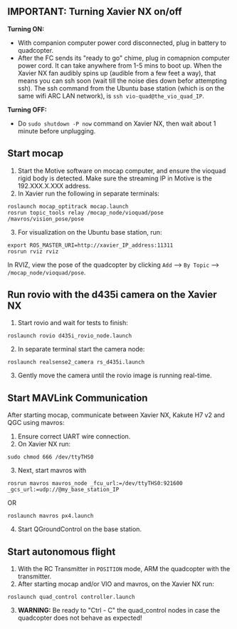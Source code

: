 ## IMPORTANT: Turning Xavier NX on/off
**Turning ON:**
- With companion computer power cord disconnected, plug in battery to quadcopter.
- After the FC sends its "ready to go" chime, plug in comapnion computer power cord. It can take anywhere from 1-5 mins to boot up. When the Xavier NX fan audibly spins up (audible from a few feet a way), that means you can ssh soon (wait till the noise dies down befor attempting ssh). The ssh command from the Ubuntu base station (which is on the same wifi ARC LAN network), is ```ssh vio-quad@the_vio_quad_IP```.

**Turning OFF:**
- Do `sudo shutdown -P now` command on Xavier NX, then wait about 1 minute before unplugging.

## Start mocap
1. Start the Motive software on mocap computer, and ensure the vioquad rigid body is detected. Make sure the streaming IP in Motive is the 192.XXX.X.XXX address.
2. In Xavier run the following in separate terminals:
```
roslaunch mocap_optitrack mocap.launch
rosrun topic_tools relay /mocap_node/vioquad/pose /mavros/vision_pose/pose
```
3. For visualization on the Ubuntu base station, run:
```
export ROS_MASTER_URI=http://xavier_IP_address:11311
rosrun rviz rviz
```
In RVIZ, view the pose of the quadcopter by clicking ```Add``` --> ```By Topic``` --> ```/mocap_node/vioquad/pose```.

## Run rovio with the d435i camera on the Xavier NX
1. Start rovio and wait for tests to finish:
```
roslaunch rovio d435i_rovio_node.launch
```
2. In separate terminal start the camera node:
```
roslaunch realsense2_camera rs_d435i.launch
```
3. Gently move the camera until the rovio image is running real-time.

## Start MAVLink Communication
After starting mocap, communicate between Xavier NX, Kakute H7 v2 and QGC using mavros:
1. Ensure correct UART wire connection.
2. On Xavier NX run:
```
sudo chmod 666 /dev/ttyTHS0
```
3. Next, start mavros with
```
rosrun mavros mavros_node _fcu_url:=/dev/ttyTHS0:921600 _gcs_url:=udp://@my_base_station_IP
```
OR
```
roslaunch mavros px4.launch
```
4. Start QGroundControl on the base station.

## Start autonomous flight
1. With the RC Transmitter in ```POSITION``` mode, ARM the quadcopter with the transmitter.
2. After starting mocap and/or VIO and mavros, on the Xavier NX run:
```
roslaunch quad_control controller.launch
```
3. **WARNING:** Be ready to "Ctrl - C" the quad_control nodes in case the quadcopter does not behave as expected!
